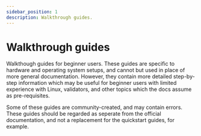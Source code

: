 ```yaml
---
sidebar_position: 1
description: Walkthrough guides.
---
```


# Walkthrough guides

Walkthough guides for beginner users. These guides are specific to hardware and operating system setups, and cannot but used in place of more general documentation. However, they contain more detailed step-by-step information which may be useful for beginner users with limited experience with Linux, validators, and other topics which the docs assume as pre-requisites. 

Some of these guides are community-created, and may contain errors. These guides should be regarded as seperate from the official documentation, and not a replacement for the quickstart guides, for example.
